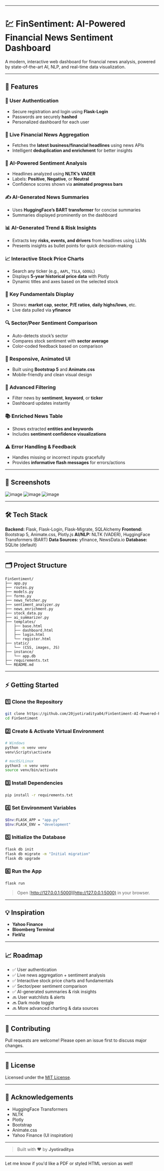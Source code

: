 
---

# 💹 FinSentiment: AI-Powered Financial News Sentiment Dashboard

A modern, interactive web dashboard for financial news analysis, powered by state-of-the-art AI, NLP, and real-time data visualization.

---

## 🚀 Features

### 🔐 User Authentication

* Secure registration and login using **Flask-Login**
* Passwords are securely **hashed**
* Personalized dashboard for each user

### 📰 Live Financial News Aggregation

* Fetches the **latest business/financial headlines** using news APIs
* Intelligent **deduplication and enrichment** for better insights

### 🧠 AI-Powered Sentiment Analysis

* Headlines analyzed using **NLTK’s VADER**
* Labels: **Positive**, **Negative**, or **Neutral**
* Confidence scores shown via **animated progress bars**

### ✍️ AI-Generated News Summaries

* Uses **HuggingFace’s BART transformer** for concise summaries
* Summaries displayed prominently on the dashboard

### 📊 AI-Generated Trend & Risk Insights

* Extracts key **risks, events, and drivers** from headlines using LLMs
* Presents insights as bullet points for quick decision-making

### 📈 Interactive Stock Price Charts

* Search any ticker (e.g., `AAPL`, `TSLA`, `GOOGL`)
* Displays **5-year historical price data** with Plotly
* Dynamic titles and axes based on the selected stock

### 🧾 Key Fundamentals Display

* Shows: **market cap**, **sector**, **P/E ratios**, **daily highs/lows**, etc.
* Live data pulled via **yfinance**

### 🔍 Sector/Peer Sentiment Comparison

* Auto-detects stock’s sector
* Compares stock sentiment with **sector average**
* Color-coded feedback based on comparison

### 🎨 Responsive, Animated UI

* Built using **Bootstrap 5** and **Animate.css**
* Mobile-friendly and clean visual design

### 🧠 Advanced Filtering

* Filter news by **sentiment**, **keyword**, or **ticker**
* Dashboard updates instantly

### 📚 Enriched News Table

* Shows extracted **entities and keywords**
* Includes **sentiment confidence visualizations**

### ⚠️ Error Handling & Feedback

* Handles missing or incorrect inputs gracefully
* Provides **informative flash messages** for errors/actions

---

## 📸 Screenshots

![image](https://github.com/user-attachments/assets/b5239ed8-4f0c-4170-a978-dc4d24e10b19)
![image](https://github.com/user-attachments/assets/9bc63b1e-275c-4dfa-875d-7643aa01b901)
![image](https://github.com/user-attachments/assets/0e13f8d7-95e2-4811-bf1b-d837cd3e2ec8)

---

## 🛠️ Tech Stack

**Backend:** Flask, Flask-Login, Flask-Migrate, SQLAlchemy
**Frontend:** Bootstrap 5, Animate.css, Plotly.js
**AI/NLP:** NLTK (VADER), HuggingFace Transformers (BART)
**Data Sources:** yfinance, NewsData.io
**Database:** SQLite (default)

---

## 🗂️ Project Structure

```
FinSentiment/
├── app.py
├── routes.py
├── models.py
├── forms.py
├── news_fetcher.py
├── sentiment_analyzer.py
├── news_enrichment.py
├── stock_data.py
├── ai_summarizer.py
├── templates/
│   ├── base.html
│   ├── dashboard.html
│   ├── login.html
│   └── register.html
├── static/
│   └── (CSS, images, JS)
├── instance/
│   └── app.db
├── requirements.txt
└── README.md
```

---

## ⚡ Getting Started

### 1️⃣ Clone the Repository

```bash
git clone https://github.com/20jyotiraditya04/FinSentiment-AI-Powered-Financial-News-Sentiment-Dashboard.git
cd FinSentiment
```

### 2️⃣ Create & Activate Virtual Environment

```bash
# Windows
python -m venv venv
venv\Scripts\activate

# macOS/Linux
python3 -m venv venv
source venv/bin/activate
```

### 3️⃣ Install Dependencies

```bash
pip install -r requirements.txt
```

### 4️⃣ Set Environment Variables

```bash
$Env:FLASK_APP = "app.py"
$Env:FLASK_ENV = "development"
```

### 5️⃣ Initialize the Database

```bash
flask db init
flask db migrate -m "Initial migration"
flask db upgrade
```

### 6️⃣ Run the App

```bash
flask run
```

> Open [http://127.0.0.1:5000](http://127.0.0.1:5000) in your browser.

---

## 💡 Inspiration

* **Yahoo Finance**
* **Bloomberg Terminal**
* **FinViz**

---

## 📈 Roadmap

* ✅ User authentication
* ✅ Live news aggregation + sentiment analysis
* ✅ Interactive stock price charts and fundamentals
* ✅ Sector/peer sentiment comparison
* ✅ AI-generated summaries & risk insights
* 🔜 User watchlists & alerts
* 🔜 Dark mode toggle
* 🔜 More advanced charting & data sources

---

## 🤝 Contributing

Pull requests are welcome!
Please open an issue first to discuss major changes.

---

## 📄 License

Licensed under the [MIT License](LICENSE).

---

## 🙏 Acknowledgements

* HuggingFace Transformers
* NLTK
* Plotly
* Bootstrap
* Animate.css
* Yahoo Finance (UI inspiration)

---

> Built with ❤️ by **Jyotiraditya**

---

Let me know if you'd like a PDF or styled HTML version as well!
